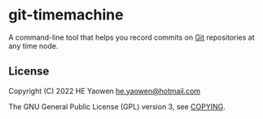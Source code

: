 # git-timemachine

A command-line tool that helps you record commits on [Git][1] repositories at
any time node.

## License

Copyright (C) 2022 HE Yaowen <he.yaowen@hotmail.com>

The GNU General Public License (GPL) version 3, see [COPYING](./COPYING).

[1]: https://git-scm.com/

